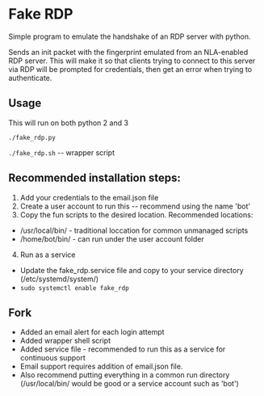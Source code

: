 # Fake RDP
Simple program to emulate the handshake of an RDP server with python.

Sends an init packet with the fingerprint emulated from an NLA-enabled RDP server.
This will make it so that clients trying to connect to this server via RDP will be prompted for credentials, then get an error when trying to authenticate.

## Usage
This will run on both python 2 and 3

`./fake_rdp.py`

`./fake_rdp.sh` -- wrapper script

## Recommended installation steps:
1. Add your credentials to the email.json file
2. Create a user account to run this -- recommend using the name 'bot'
3. Copy the fun scripts to the desired location. Recommended locations:
  - /usr/local/bin/ - traditional loccation for common unmanaged scripts
  - /home/bot/bin/ - can run under the user account folder
4. Run as a service
  - Update the fake_rdp.service file and copy to your service directory (/etc/systemd/system/)
  - `sudo systemctl enable fake_rdp`
## Fork
- Added an email alert for each login attempt
- Added wrapper shell script
- Added service file - recommended to run this as a service for continuous support
- Email support requires addition of email.json file. 
- Also recommend putting everything in a common run directory (/usr/local/bin/ would be good or a service account such as 'bot')
